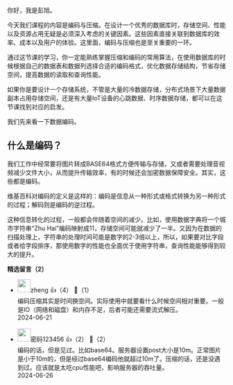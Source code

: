 你好，我是彭旭。

今天我们课程的内容是编码与压缩。在设计一个优秀的数据库时，存储空间、性能以及资源占用无疑是必须深入考虑的关键因素。这些因素直接关联到数据库的效率、成本以及用户的体验。这里面，编码与压缩也是至关重要的一环。

通过这节课的学习，你一定能熟练掌握压缩和编码的常用算法，在使用数据库的时候根据自己的数据表和数据列选择合适的编码格式，优化数据存储结构，节省存储空间，提高数据的读取和查询性能。

如果你是要设计一个存储系统，不管是大量的冷数据存储，分布式场景下大量数据副本占用存储空间，还是有大量IoT设备的心跳数据、时序数据存储，都可以在这节课找到对应的启发。

我们先来看一下数据编码。

## 什么是编码？

我们工作中经常要将图片转成BASE64格式方便传输与存储，又或者需要处理音视频减少文件大小，从而提升传输效率，有的时候还会加密数据保障安全。其实，这些都是编码。

维基百科对编码的定义是这样的：编码是信息从一种形式或格式转换为另一种形式的过程；解码则是编码的逆过程。

这种信息转化的过程，一般都会伴随着空间的减少。比如，使用数据字典将一个城市字符串“Zhu Hai”编码映射成11，存储空间可能就减少了一半。又因为在数据的扫描处理上，字符串的处理时间可能是数字的2-3倍以上，所以，如果要对比字段或者给字段排序，那使用数字的性能也全面优于使用字符串，查询性能能够得到较大的提升。
<div><strong>精选留言（2）</strong></div><ul>
<li><img src="https://static001.geekbang.org/account/avatar/00/15/6f/65/26f998b2.jpg" width="30px"><span>zheng</span> 👍（4） 💬（1）<div>编码压缩其实是时间换空间。实际使用中就要看什么时候空间相对重要。一般是IO（网络和磁盘）和内存不足，后者可能还需要流式解压。</div>2024-06-21</li><br/><li><img src="https://static001.geekbang.org/account/avatar/00/11/30/c1/2dde6700.jpg" width="30px"><span>密码123456</span> 👍（2） 💬（2）<div>编码的话，但是见过。比如base64。服务器设置post大小是10m。正常图片是小于10m的，但是经过base64编码他就超过10m了。压缩的话，还是没遇到过。应该就是太吃cpu性能吧，影响服务器的吞吐量。</div>2024-06-26</li><br/>
</ul>